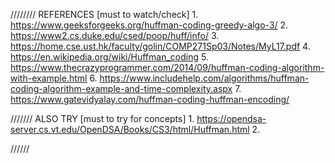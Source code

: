 ////////
REFERENCES [must to watch/check]
    1. https://www.geeksforgeeks.org/huffman-coding-greedy-algo-3/
    2. https://www2.cs.duke.edu/csed/poop/huff/info/
    3. https://home.cse.ust.hk/faculty/golin/COMP271Sp03/Notes/MyL17.pdf
    4. https://en.wikipedia.org/wiki/Huffman_coding
    5. https://www.thecrazyprogrammer.com/2014/09/huffman-coding-algorithm-with-example.html
    6. https://www.includehelp.com/algorithms/huffman-coding-algorithm-example-and-time-complexity.aspx
    7. https://www.gatevidyalay.com/huffman-coding-huffman-encoding/

///////
ALSO TRY [must to try for concepts]
    1. https://opendsa-server.cs.vt.edu/OpenDSA/Books/CS3/html/Huffman.html 
    2. 

//////